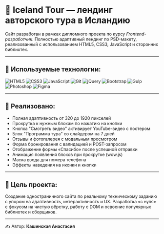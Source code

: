 # 🌋 Iceland Tour — лендинг авторского тура в Исландию

Сайт разработан в рамках дипломного проекта по курсу *Frontend-разработчик*. Полностью адаптивный лендинг по PSD-макету, реализованный с использованием HTML5, CSS3, JavaScript и сторонних библиотек.

---

## 🔧 Используемые технологии:

![HTML5](https://img.shields.io/badge/-HTML5-E34F26?style=flat&logo=html5&logoColor=white)
![CSS3](https://img.shields.io/badge/-CSS3-1572B6?style=flat&logo=css3)
![JavaScript](https://img.shields.io/badge/-JavaScript-F7DF1E?style=flat&logo=javascript&logoColor=black)
![Git](https://img.shields.io/badge/-Git-F05032?style=flat&logo=git&logoColor=white)
![jQuery](https://img.shields.io/badge/-jQuery-0769AD?style=flat&logo=jquery&logoColor=white)
![Bootstrap](https://img.shields.io/badge/-Bootstrap-7952B3?style=flat&logo=bootstrap&logoColor=white)
![Gulp](https://img.shields.io/badge/-Gulp-CF4647?style=flat&logo=gulp&logoColor=white)
![Photoshop](https://img.shields.io/badge/-Photoshop-31A8FF?style=flat&logo=adobephotoshop&logoColor=white)
![Figma](https://img.shields.io/badge/-Figma-F24E1E?style=flat&logo=figma&logoColor=white)

---

## 📌 Реализовано:

- Полная адаптивность от 320 до 1920 пикселей
- Прокрутка к нужным блокам по нажатию на кнопки
- Кнопка "Смотреть видео" активирует YouTube-видео с постером
- Блок "Программа тура" со слайдером на 7 дней
- Отзывы и фотогалерея с модальным просмотром
- Форма бронирования с валидацией и POST-запросом
- Отображение формы «Спасибо» после успешной отправки
- Анимация появления блоков при прокрутке (wow.js)
- Маска ввода для номера телефона
- Эффекты наведения на иконки и кнопки

---

## 🎯 Цель проекта:

Создание одностраничного сайта по реальному техническому заданию с упором на адаптивность, интерактивность и UX. Разработка «с нуля» с фокусом на чистую вёрстку, работу с DOM и освоение популярных библиотек и сборщиков.

---

✍️ Автор: **Кашинская Анастасия**

